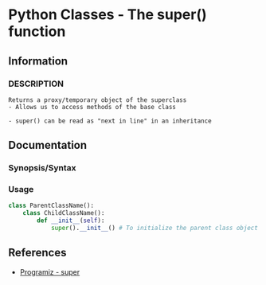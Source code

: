 # Python Classes - The super() function

## Information

### DESCRIPTION
```
Returns a proxy/temporary object of the superclass
- Allows us to access methods of the base class

- super() can be read as "next in line" in an inheritance
```

## Documentation
### Synopsis/Syntax


### Usage
```python
class ParentClassName():
	class ChildClassName():
		def __init__(self):
			super().__init__() # To initialize the parent class object
```


## References
+ [Programiz - super](https://www.programiz.com/python-programming/methods/built-in/super)

